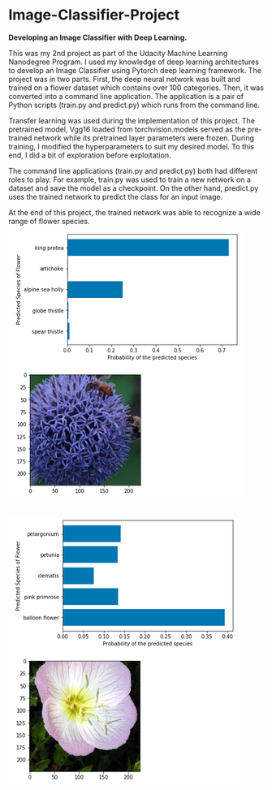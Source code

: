 # Image-Classifier-Project
**Developing an Image Classifier with Deep Learning.**

This was my 2nd project as part of the Udacity Machine Learning Nanodegree Program. I used my knowledge of deep learning architectures to develop an Image Classifier using Pytorch deep learning framework. The project was in two parts. First, the deep neural network was built and trained on a flower dataset which contains over 100 categories. Then, it was converted into a command line application. The application is a pair of Python scripts (train.py and predict.py) which runs from the command line.

Transfer learning was used during the implementation of this project. The pretrained model, Vgg16 loaded from torchvision.models served as the pre-trained network while its pretrained layer parameters were frozen. During training, I modified the hyperparameters to suit my desired model. To this end, I did a bit of exploration before exploitation.

The command line applications (train.py and predict.py) both had different roles to play. For example, train.py was used to train a new network on a dataset and save the model as a checkpoint. On the other hand, predict.py uses the trained network to predict the class for an input image.

At the end of this project, the trained network was able to recognize a wide range of flower species.


![Flower Classification 1](/images/Flower_1.png)   

#

![Flower Classification 2](/images/Flower_2.png)
